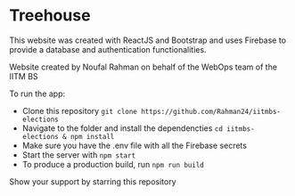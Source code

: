 # Treehouse
This website was created with ReactJS and Bootstrap and uses Firebase to provide a database and authentication functionalities.

Website created by Noufal Rahman on behalf of the WebOps team of the IITM BS

To run the app:
- Clone this repository `git clone https://github.com/Rahman24/iitmbs-elections`
- Navigate to the folder and install the dependencties `cd iitmbs-elections & npm install`
- Make sure you have the .env file with all the Firebase secrets
- Start the server with `npm start`
- To produce a production build, run `npm run build`

Show your support by starring this repository